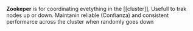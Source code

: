 **Zookeper**
is for coordinating evetything in the [[cluster]], Usefull to trak nodes up or down. Maintanin reliable (Confianza) and consistent performarce across the cluster when randomly goes down